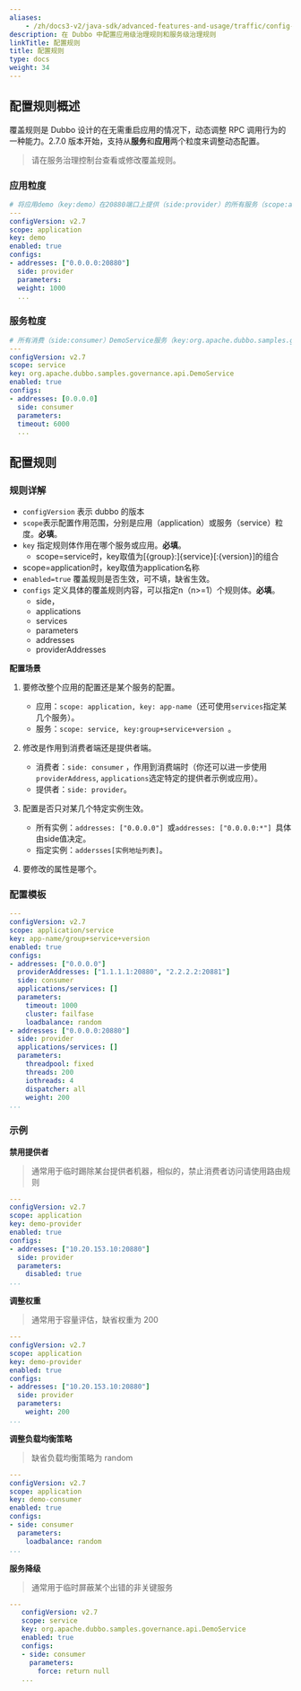 ```yaml
---
aliases:
    - /zh/docs3-v2/java-sdk/advanced-features-and-usage/traffic/config-rule/
description: 在 Dubbo 中配置应用级治理规则和服务级治理规则
linkTitle: 配置规则
title: 配置规则
type: docs
weight: 34
---
```



## 配置规则概述
覆盖规则是 Dubbo 设计的在无需重启应用的情况下，动态调整 RPC 调用行为的一种能力。2.7.0 版本开始，支持从**服务**和**应用**两个粒度来调整动态配置。

> 请在服务治理控制台查看或修改覆盖规则。

### 应用粒度

```yaml
# 将应用demo（key:demo）在20880端口上提供（side:provider）的所有服务（scope:application）的权重修改为1000（weight:1000）。
---
configVersion: v2.7
scope: application
key: demo
enabled: true
configs:
- addresses: ["0.0.0.0:20880"]
  side: provider
  parameters:
  weight: 1000
  ...
```

### 服务粒度

```yaml
# 所有消费（side:consumer）DemoService服务（key:org.apache.dubbo.samples.governance.api.DemoService）的应用实例（addresses:[0.0.0.0]），超时时间修改为6000ms
---
configVersion: v2.7
scope: service
key: org.apache.dubbo.samples.governance.api.DemoService
enabled: true
configs:
- addresses: [0.0.0.0]
  side: consumer
  parameters:
  timeout: 6000
  ...
```
## 配置规则
### 规则详解
-  `configVersion` 表示 dubbo 的版本
- `scope`表示配置作用范围，分别是应用（application）或服务（service）粒度。**必填**。
- `key` 指定规则体作用在哪个服务或应用。**必填**。
    - scope=service时，key取值为[{group}:]{service}[:{version}]的组合
- scope=application时，key取值为application名称
- `enabled=true` 覆盖规则是否生效，可不填，缺省生效。
- `configs` 定义具体的覆盖规则内容，可以指定n（n>=1）个规则体。**必填**。
    - side，
    - applications
    - services
    - parameters
    - addresses
    - providerAddresses

**配置场景**
1. 要修改整个应用的配置还是某个服务的配置。
    - 应用：`scope: application, key: app-name`（还可使用`services`指定某几个服务）。
    - 服务：`scope: service, key:group+service+version `。

2. 修改是作用到消费者端还是提供者端。
    - 消费者：`side: consumer` ，作用到消费端时（你还可以进一步使用`providerAddress`, `applications`选定特定的提供者示例或应用）。
    - 提供者：`side: provider`。

3. 配置是否只对某几个特定实例生效。
    - 所有实例：`addresses: ["0.0.0.0"] `或`addresses: ["0.0.0.0:*"] `具体由side值决定。
    - 指定实例：`addersses[实例地址列表]`。

4. 要修改的属性是哪个。

### 配置模板

```yaml
---
configVersion: v2.7
scope: application/service
key: app-name/group+service+version
enabled: true
configs:
- addresses: ["0.0.0.0"]
  providerAddresses: ["1.1.1.1:20880", "2.2.2.2:20881"]
  side: consumer
  applications/services: []
  parameters:
    timeout: 1000
    cluster: failfase
    loadbalance: random
- addresses: ["0.0.0.0:20880"]
  side: provider
  applications/services: []
  parameters:
    threadpool: fixed
    threads: 200
    iothreads: 4
    dispatcher: all
    weight: 200
...
```

### 示例

**禁用提供者**
> 通常用于临时踢除某台提供者机器，相似的，禁止消费者访问请使用路由规则
   ```yaml
   ---
   configVersion: v2.7
   scope: application
   key: demo-provider
   enabled: true
   configs:
   - addresses: ["10.20.153.10:20880"]
     side: provider
     parameters:
       disabled: true
   ...
   ```

**调整权重**
> 通常用于容量评估，缺省权重为 200
   ```yaml
   ---
   configVersion: v2.7
   scope: application
   key: demo-provider
   enabled: true
   configs:
   - addresses: ["10.20.153.10:20880"]
     side: provider
     parameters:
       weight: 200
   ...
   ```

**调整负载均衡策略**
> 缺省负载均衡策略为 random
   ```yaml
   ---
   configVersion: v2.7
   scope: application
   key: demo-consumer
   enabled: true
   configs:
   - side: consumer
     parameters:
       loadbalance: random
   ...
   ```

**服务降级**
> 通常用于临时屏蔽某个出错的非关键服务
```yaml
---
   configVersion: v2.7
   scope: service
   key: org.apache.dubbo.samples.governance.api.DemoService
   enabled: true
   configs:
   - side: consumer
     parameters:
       force: return null
   ...
```